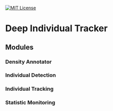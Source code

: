 [![MIT License](http://img.shields.io/badge/license-MIT-blue.svg?style=flat)](LICENSE)

# Deep Individual Tracker

## Modules
### Density Annotator
### Individual Detection
### Individual Tracking
### Statistic Monitoring